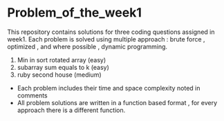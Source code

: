 # Problem_of_the_week1
This repository contains solutions for three coding questions assigned in week1. 
Each problem is solved using multiple approach : brute force , optimized , and where possible , dynamic programming.

1. Min in sort rotated array (easy)
2. subarray sum equals to k (easy)
3. ruby second house (medium)

- Each problem includes their time and space complexity noted in comments
- All problem solutions are written in a function based format , for every approach there is a different function.
  
